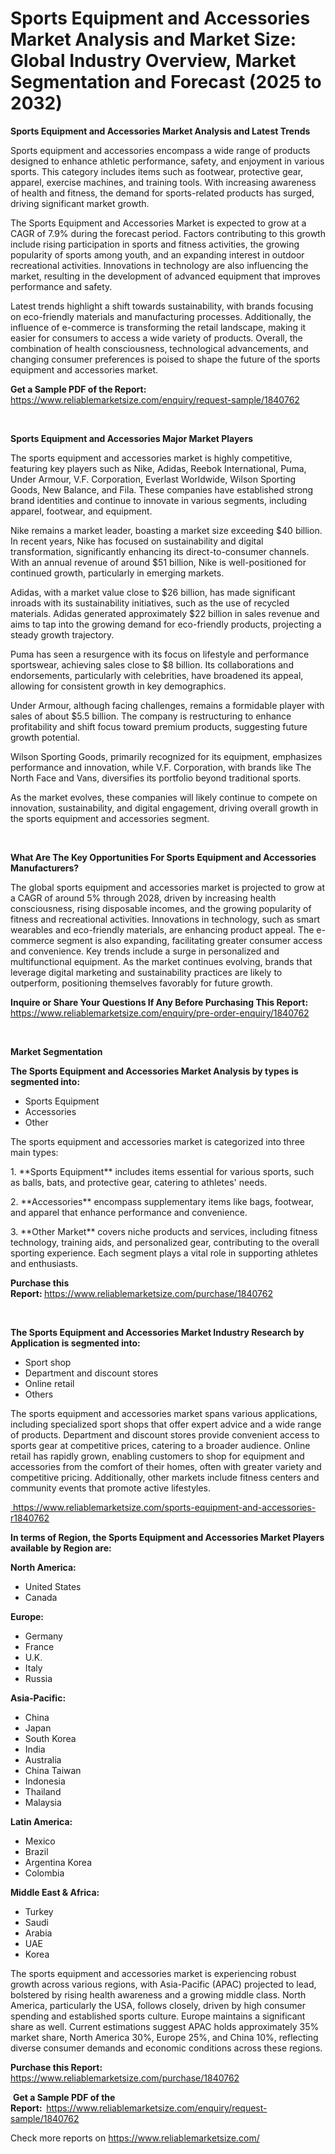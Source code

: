 <p><h1>Sports Equipment and Accessories Market Analysis and Market Size: Global Industry Overview, Market Segmentation and Forecast (2025 to 2032)</h1></p><p><strong>Sports Equipment and Accessories Market Analysis and Latest Trends</strong></p>
<p><p>Sports equipment and accessories encompass a wide range of products designed to enhance athletic performance, safety, and enjoyment in various sports. This category includes items such as footwear, protective gear, apparel, exercise machines, and training tools. With increasing awareness of health and fitness, the demand for sports-related products has surged, driving significant market growth.</p><p>The Sports Equipment and Accessories Market is expected to grow at a CAGR of 7.9% during the forecast period. Factors contributing to this growth include rising participation in sports and fitness activities, the growing popularity of sports among youth, and an expanding interest in outdoor recreational activities. Innovations in technology are also influencing the market, resulting in the development of advanced equipment that improves performance and safety.</p><p>Latest trends highlight a shift towards sustainability, with brands focusing on eco-friendly materials and manufacturing processes. Additionally, the influence of e-commerce is transforming the retail landscape, making it easier for consumers to access a wide variety of products. Overall, the combination of health consciousness, technological advancements, and changing consumer preferences is poised to shape the future of the sports equipment and accessories market.</p></p>
<p><strong>Get a Sample PDF of the Report:&nbsp;</strong> <a href="https://www.reliablemarketsize.com/enquiry/request-sample/1840762?utm_campaign=2800&utm_medium=2&utm_source=Github&utm_content=ia&utm_term=10042025&utm_id=sports-equipment-and-accessories">https://www.reliablemarketsize.com/enquiry/request-sample/1840762</a></p>
<p>&nbsp;</p>
<p><strong>Sports Equipment and Accessories Major Market Players</strong></p>
<p><p>The sports equipment and accessories market is highly competitive, featuring key players such as Nike, Adidas, Reebok International, Puma, Under Armour, V.F. Corporation, Everlast Worldwide, Wilson Sporting Goods, New Balance, and Fila. These companies have established strong brand identities and continue to innovate in various segments, including apparel, footwear, and equipment.</p><p>Nike remains a market leader, boasting a market size exceeding $40 billion. In recent years, Nike has focused on sustainability and digital transformation, significantly enhancing its direct-to-consumer channels. With an annual revenue of around $51 billion, Nike is well-positioned for continued growth, particularly in emerging markets.</p><p>Adidas, with a market value close to $26 billion, has made significant inroads with its sustainability initiatives, such as the use of recycled materials. Adidas generated approximately $22 billion in sales revenue and aims to tap into the growing demand for eco-friendly products, projecting a steady growth trajectory.</p><p>Puma has seen a resurgence with its focus on lifestyle and performance sportswear, achieving sales close to $8 billion. Its collaborations and endorsements, particularly with celebrities, have broadened its appeal, allowing for consistent growth in key demographics.</p><p>Under Armour, although facing challenges, remains a formidable player with sales of about $5.5 billion. The company is restructuring to enhance profitability and shift focus toward premium products, suggesting future growth potential.</p><p>Wilson Sporting Goods, primarily recognized for its equipment, emphasizes performance and innovation, while V.F. Corporation, with brands like The North Face and Vans, diversifies its portfolio beyond traditional sports.</p><p>As the market evolves, these companies will likely continue to compete on innovation, sustainability, and digital engagement, driving overall growth in the sports equipment and accessories segment.</p></p>
<p>&nbsp;</p>
<p><strong>What Are The Key Opportunities For Sports Equipment and Accessories Manufacturers?</strong></p>
<p><p>The global sports equipment and accessories market is projected to grow at a CAGR of around 5% through 2028, driven by increasing health consciousness, rising disposable incomes, and the growing popularity of fitness and recreational activities. Innovations in technology, such as smart wearables and eco-friendly materials, are enhancing product appeal. The e-commerce segment is also expanding, facilitating greater consumer access and convenience. Key trends include a surge in personalized and multifunctional equipment. As the market continues evolving, brands that leverage digital marketing and sustainability practices are likely to outperform, positioning themselves favorably for future growth.</p></p>
<p><strong>Inquire or Share Your Questions If Any Before Purchasing This Report:</strong> <a href="https://www.reliablemarketsize.com/enquiry/pre-order-enquiry/1840762?utm_campaign=2800&utm_medium=2&utm_source=Github&utm_content=ia&utm_term=10042025&utm_id=sports-equipment-and-accessories">https://www.reliablemarketsize.com/enquiry/pre-order-enquiry/1840762</a></p>
<p>&nbsp;</p>
<p><strong>Market Segmentation</strong></p>
<p><strong>The Sports Equipment and Accessories Market Analysis by types is segmented into:</strong></p>
<p><ul><li>Sports Equipment</li><li>Accessories</li><li>Other</li></ul></p>
<p><p>The sports equipment and accessories market is categorized into three main types: </p><p>1. **Sports Equipment** includes items essential for various sports, such as balls, bats, and protective gear, catering to athletes' needs.</p><p>2. **Accessories** encompass supplementary items like bags, footwear, and apparel that enhance performance and convenience.</p><p>3. **Other Market** covers niche products and services, including fitness technology, training aids, and personalized gear, contributing to the overall sporting experience. Each segment plays a vital role in supporting athletes and enthusiasts.</p></p>
<p><strong>Purchase this Report:&nbsp;</strong><a href="https://www.reliablemarketsize.com/purchase/1840762?utm_campaign=2800&utm_medium=2&utm_source=Github&utm_content=ia&utm_term=10042025&utm_id=sports-equipment-and-accessories">https://www.reliablemarketsize.com/purchase/1840762</a></p>
<p>&nbsp;</p>
<p><strong>The Sports Equipment and Accessories Market Industry Research by Application is segmented into:</strong></p>
<p><ul><li>Sport shop</li><li>Department and discount stores</li><li>Online retail</li><li>Others</li></ul></p>
<p><p>The sports equipment and accessories market spans various applications, including specialized sport shops that offer expert advice and a wide range of products. Department and discount stores provide convenient access to sports gear at competitive prices, catering to a broader audience. Online retail has rapidly grown, enabling customers to shop for equipment and accessories from the comfort of their homes, often with greater variety and competitive pricing. Additionally, other markets include fitness centers and community events that promote active lifestyles.</p></p>
<p><a href="https://www.reliablemarketsize.com/sports-equipment-and-accessories-r1840762?utm_campaign=2800&utm_medium=2&utm_source=Github&utm_content=ia&utm_term=10042025&utm_id=sports-equipment-and-accessories">&nbsp;https://www.reliablemarketsize.com/sports-equipment-and-accessories-r1840762</a></p>
<p><strong>In terms of Region, the Sports Equipment and Accessories Market Players available by Region are:</strong></p>
<p>
    <p> <strong> North America: </strong>
        <ul>
            <li>United States</li>
            <li>Canada</li>
        </ul>
        </p> 
    <p> <strong> Europe: </strong>
        <ul>
            <li>Germany</li>
            <li>France</li>
            <li>U.K.</li>
            <li>Italy</li>
            <li>Russia</li>
        </ul>
        </p> 
    <p> <strong> Asia-Pacific: </strong>
        <ul>
            <li>China</li>
            <li>Japan</li>
            <li>South Korea</li>
            <li>India</li>
            <li>Australia</li>
            <li>China Taiwan</li>
            <li>Indonesia</li>
            <li>Thailand</li>
            <li>Malaysia</li>
        </ul>
        </p> 
    <p> <strong> Latin America: </strong>
        <ul>
            <li>Mexico</li>
            <li>Brazil</li>
            <li>Argentina Korea</li>
            <li>Colombia</li>
        </ul>
        </p> 
    <p> <strong> Middle East & Africa: </strong>
        <ul>
            <li>Turkey</li>
            <li>Saudi</li>
            <li>Arabia</li>
            <li>UAE</li>
            <li>Korea</li>
        </ul>
    </p>
    </p>
<p><p>The sports equipment and accessories market is experiencing robust growth across various regions, with Asia-Pacific (APAC) projected to lead, bolstered by rising health awareness and a growing middle class. North America, particularly the USA, follows closely, driven by high consumer spending and established sports culture. Europe maintains a significant share as well. Current estimations suggest APAC holds approximately 35% market share, North America 30%, Europe 25%, and China 10%, reflecting diverse consumer demands and economic conditions across these regions.</p></p>
<p><strong>Purchase this Report: </strong><a href="https://www.reliablemarketsize.com/purchase/1840762?utm_campaign=2800&utm_medium=2&utm_source=Github&utm_content=ia&utm_term=10042025&utm_id=sports-equipment-and-accessories">https://www.reliablemarketsize.com/purchase/1840762</a></p>
<p>&nbsp;<strong>Get a Sample PDF of the Report:&nbsp;&nbsp;</strong><a href="https://www.reliablemarketsize.com/enquiry/request-sample/1840762?utm_campaign=2800&utm_medium=2&utm_source=Github&utm_content=ia&utm_term=10042025&utm_id=sports-equipment-and-accessories">https://www.reliablemarketsize.com/enquiry/request-sample/1840762</a></p>
<p><strong></strong></p>
<p>Check more reports on <a href="https://www.reliablemarketsize.com/?utm_campaign=2800&utm_medium=2&utm_source=Github&utm_content=ia&utm_term=10042025&utm_id=sports-equipment-and-accessories">https://www.reliablemarketsize.com/</a></p>